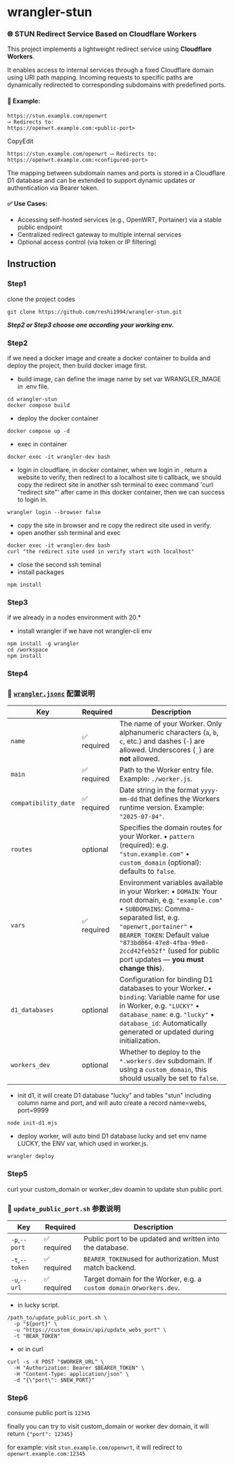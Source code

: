 # wrangler-stun

### 🌐 STUN Redirect Service Based on Cloudflare Workers

This project implements a lightweight redirect service using **Cloudflare Workers**.

It enables access to internal services through a fixed Cloudflare domain using URI path mapping. Incoming requests to specific paths are dynamically redirected to corresponding subdomains with predefined ports.

#### 📌 Example:

```
https://stun.example.com/openwrt
⟶ Redirects to:
https://openwrt.example.com:<public-port>
```

CopyEdit

`https://stun.example.com/openwrt ⟶ Redirects to: https://openwrt.example.com:<configured-port>`

The mapping between subdomain names and ports is stored in a Cloudflare D1 database and can be extended to support dynamic updates or authentication via Bearer token.

#### ✅ Use Cases:

- Accessing self-hosted services (e.g., OpenWRT, Portainer) via a stable public endpoint
- Centralized redirect gateway to multiple internal services
- Optional access control (via token or IP filtering)

## Instruction

### Step1

clone the project codes

```
git clone https://github.com/reshi1994/wrangler-stun.git
```

**_Step2 or Step3 choose one according your working env._**

### Step2

if we need a docker image and create a docker container to builda and deploy the project, then build docker image first.

- build image, can define the image name by set var WRANGLER_IMAGE in .env file.

```
cd wrangler-stun
docker compose build
```

- deploy the docker container

```
docker compose up -d
```

- exec in container

```
docker exec -it wrangler-dev bash
```

- login in cloudflare, in docker container, when we login in , return a website to verify, then redirect to a localhost site ti callback, we should copy the redirect site in another ssh terminal to exec command 'curl "redirect site"' after came in this docker container, then we can success to login in.

```
wrangler login --browser false
```

- copy the site in browser and re copy the redirect site used in verify.
- open another ssh terminal and exec

```
docker exec -it wrangler-dev bash
curl "the redirect site used in verify start with localhost"
```

- close the second ssh teminal
- install packages

```
npm install
```

### Step3

if we already in a nodes environment with 20.*

- install wrangler if we have not wrangler-cli env

```
npm install -g wrangler
cd /workspace
npm install
```

### Step4

### 📄 [`wrangler.jsonc`](https://developers.cloudflare.com/workers/wrangler/configuration/#custom-domains) 配置说明

| **Key**              | **Required** | **Description**                                                                                                                                                                                                                                                                                                     |
| -------------------- | ------------ | ------------------------------------------------------------------------------------------------------------------------------------------------------------------------------------------------------------------------------------------------------------------------------------------------------------------- |
| `name`               | ✅ required   | The name of your Worker. Only alphanumeric characters (`a`, `b`, `c`, etc.) and dashes (`-`) are allowed. Underscores (`_`) are **not** allowed.                                                                                                                                                                    |
| `main`               | ✅ required   | Path to the Worker entry file. Example: `./worker.js`.                                                                                                                                                                                                                                                              |
| `compatibility_date` | ✅ required   | Date string in the format `yyyy-mm-dd` that defines the Workers runtime version. Example: `"2025-07-04"`.                                                                                                                                                                                                           |
| `routes`             | optional     | Specifies the domain routes for your Worker. • `pattern` (required): e.g. `"stun.example.com"` • `custom_domain` (optional): defaults to `false`.                                                                                                                                                           |
| `vars`               | ✅ required   | Environment variables available in your Worker: • `DOMAIN`: Your root domain, e.g. `"example.com"` • `SUBDOMAINS`: Comma-separated list, e.g. `"openwrt,portainer"` • `BEARER_TOKEN`: Default value `"873bd064-47e8-4fba-99e0-2ccd42feb52f"` (used for public port updates — **you must change this**). |
| `d1_databases`       | optional     | Configuration for binding D1 databases to your Worker. • `binding`: Variable name for use in Worker, e.g. `"LUCKY"` • `database_name`: e.g. `"lucky"` • `database_id`: Automatically generated or updated during initialization.                                                                        |
| `workers_dev`        | optional     | Whether to deploy to the `*.workers.dev` subdomain. If using a `custom_domain`, this should usually be set to `false`.                                                                                                                                                                                              |

- init d1, it will create D1 database "lucky" and tables "stun" including column name and port, and will auto create a record name=webs, port=9999

```
node init-d1.mjs
```

- deploy worker, will auto bind D1 database lucky and set env name LUCKY, the ENV var, which used in worker.js.

```
wrangler deploy
```

### Step5

curl your custom_domain or worker_dev doamin to update stun public port.

### 📜 `update_public_port.sh` 参数说明

| **Key**          | **Required** | **Description**                                                   |
| ------------------------ | -------------------- | ------------------------------------------------------------------------- |
| `-p`,`--port`  | ✅ required        | Public port to be updated and written into the database.                |
| `-t`,`--token` | ✅ required        | `BEARER_TOKEN`used for authorization. Must match backend.           |
| `-u`,`--url`   | ✅ required        | Target domain for the Worker, e.g. a `custom domain` or`workers.dev`. |

- in lucky script.

```
/path_to/update_public_port.sh \
  -p "${port}" \
  -u "https://custom_domain/api/update_webs_port" \
  -t "BEAR_TOKEN"
```

- or in curl

```
curl -s -X POST "$WORKER_URL" \
  -H "Authorization: Bearer $BEARER_TOKEN" \
  -H "Content-Type: application/json" \
  -d "{\"port\": $NEW_PORT}"
```

### Step6

consume public port is `12345`

finally you can try to visit custom_domain or worker dev domain, it will return `{"port": 12345}`

for example: visit `stun.example.com/openwrt`, it will redirect to `openwrt.example.com:12345`

